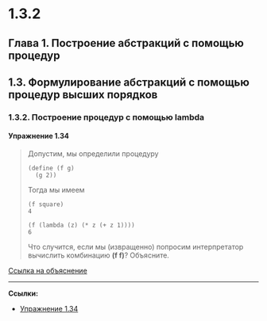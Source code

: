 # 1.3.2

## Глава 1. Построение абстракций с помощью процедур

## 1.3. Формулирование абстракций с помощью процедур высших порядков

### 1.3.2. Построение процедур с помощью lambda

#### Упражнение 1.34

> Допустим, мы определили процедуру
>
> ```
> (define (f g)
>   (g 2))
> ```
>
> Тогда мы имеем
>
> ```
> (f square)
> 4
> ```
>
> ```
> (f (lambda (z) (* z (+ z 1))))
> 6
> ```
> 
> Что случится, если мы (извращенно) попросим интерпретатор вычислить комбинацию **(f f)**?
> Объясните.

[Ссылка на объяснение](https://eli.thegreenplace.net/2007/07/13/sicp-sections-132-133)


---

**Ссылки:**

- [Упражнение 1.34](https://web.mit.edu/6.001/6.037/sicp.pdf#page=116)
